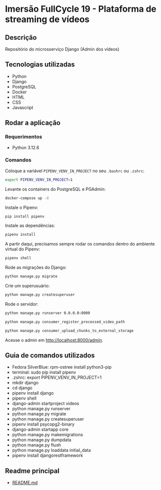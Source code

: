 # Imersão FullCycle 19 - Plataforma de streaming de vídeos

## Descrição

Repositório do microsserviço Django (Admin dos vídeos)

## Tecnologias utilizadas

- Python
- Django
- PostgreSQL
- Docker
- HTML
- CSS
- Javascript

## Rodar a aplicação

### Requerimentos

- Python 3.12.6

### Comandos

Coloque a variável `PIPENV_VENV_IN_PROJECT` no seu `.bashrc` ou `.zshrc`:

```bash
export PIPENV_VENV_IN_PROJECT=1
```

Levante os containers do PostgreSQL e PGAdmin:

```bash
docker-compose up -d
```

Instale o Pipenv:

```bash
pip install pipenv
```

Instale as dependências:

```bash
pipenv install
```

A partir daqui, precisamos sempre rodar os comandos dentro do ambiente virtual do Pipenv:

```bash
pipenv shell
```

Rode as migrações do Django:

```bash
python manage.py migrate
```

Crie um superusuário:

```bash
python manage.py createsuperuser
```

Rode o servidor:

```bash
python manage.py runserver 0.0.0.0:8000
```

```bash
python manage.py consumer_register_processed_video_path
```

```bash
python manage.py consumer_upload_chunks_to_external_storage
```

Acesse o admin em [http://localhost:8000/admin]().

## Guia de comandos utilizados

- Fedora SilverBlue: rpm-ostree install python3-pip
- terminal: sudo pip install pipenv
- .zshrc: export PIPENV_VENV_IN_PROJECT=1
- mkdir django
- cd django
- pipenv install django
- pipenv shell
- django-admin startproject videos
- python manage.py runserver
- python manage.py migrate
- python manage.py createsuperuser
- pipenv install psycopg2-binary
- django-admin startapp core
- python manage.py makemigrations
- python manage.py dumpdata
- python manage.py flush
- python manage.py loaddata initial_data
- pipenv install djangorestframework

## Readme principal

- [README.md](../README.md)
